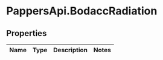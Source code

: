 # PappersApi.BodaccRadiation

## Properties

Name | Type | Description | Notes
------------ | ------------- | ------------- | -------------


